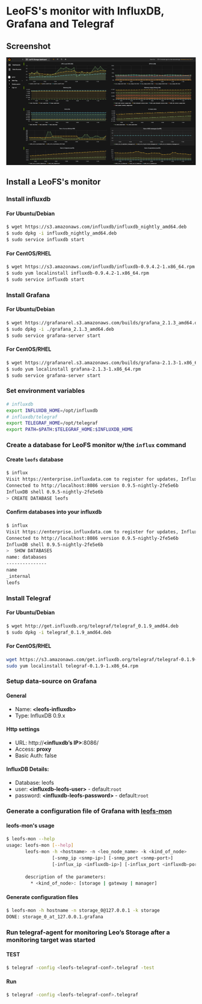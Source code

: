 # LeoFS's monitor with InfluxDB, Grafana and Telegraf
## Screenshot
![](leofs-mon-screenshot.png)

## Install a LeoFS's monitor
### Install influxdb
#### For Ubuntu/Debian
```bash
$ wget https://s3.amazonaws.com/influxdb/influxdb_nightly_amd64.deb
$ sudo dpkg -i influxdb_nightly_amd64.deb
$ sudo service influxdb start
```

#### For CentOS/RHEL
```bash
$ wget https://s3.amazonaws.com/influxdb/influxdb-0.9.4.2-1.x86_64.rpm
$ sudo yum localinstall influxdb-0.9.4.2-1.x86_64.rpm
$ sudo service influxdb start
```

### Install Grafana
#### For Ubuntu/Debian
```bash
$ wget https://grafanarel.s3.amazonaws.com/builds/grafana_2.1.3_amd64.deb
$ sudo dpkg -i ./grafana_2.1.3_amd64.deb
$ sudo service grafana-server start
```

#### For CentOS/RHEL
```bash
$ wget https://grafanarel.s3.amazonaws.com/builds/grafana-2.1.3-1.x86_64.rpm
$ sudo yum localinstall grafana-2.1.3-1.x86_64.rpm
$ sudo service grafana-server start
```

### Set environment variables
```bash
# influxdb
export INFLUXDB_HOME=/opt/influxdb
# influxdb/telegraf
export TELEGRAF_HOME=/opt/telegraf
export PATH=$PATH:$TELEGRAF_HOME:$INFLUXDB_HOME
```

### Create a database for LeoFS monitor w/the ``influx`` command
#### Create ``leofs`` database
```bash
$ influx
Visit https://enterprise.influxdata.com to register for updates, InfluxDB server management, and monitoring.
Connected to http://localhost:8086 version 0.9.5-nightly-2fe5e6b
InfluxDB shell 0.9.5-nightly-2fe5e6b
> CREATE DATABASE leofs
```

#### Confirm databases into your influxdb
```bash
$ influx
Visit https://enterprise.influxdata.com to register for updates, InfluxDB server management, and monitoring.
Connected to http://localhost:8086 version 0.9.5-nightly-2fe5e6b
InfluxDB shell 0.9.5-nightly-2fe5e6b
>  SHOW DATABASES
name: databases
---------------
name
_internal
leofs
```

### Install Telegraf
#### For Ubuntu/Debian
```bash
$ wget http://get.influxdb.org/telegraf/telegraf_0.1.9_amd64.deb
$ sudo dpkg -i telegraf_0.1.9_amd64.deb
```

#### For CentOS/RHEL
```bash
wget https://s3.amazonaws.com/get.influxdb.org/telegraf/telegraf-0.1.9-1.x86_64.rpm
sudo yum localinstall telegraf-0.1.9-1.x86_64.rpm
```

### Setup data-source on Grafana
#### General
* Name: **&lt;leofs-influxdb&gt;**
* Type: InfluxDB 0.9.x

#### Http settings
* URL: http://**&lt;influxdb’s IP&gt;**:8086/
* Access: **proxy**
* Basic Auth: false

#### InfluxDB Details:
* Database: leofs
* user: **&lt;influxdb-leofs-user&gt;** - default:``root``
* password: **&lt;influxdb-leofs-password&gt;** - default:``root``


### Generate a configuration file of Grafana with [leofs-mon](https://github.com/leo-project/leofs/tree/develop/priv/mon/leofs-mon)

#### leofs-mon's usage
```bash
$ leofs-mon --help
usage: leofs-mon [--help]
       leofs-mon -h <hostname> -n <leo_node_name> -k <kind_of_node>
                 [-snmp_ip <snmp-ip>] [-snmp_port <snmp-port>]
                 [-influx_ip <influxdb-ip>] [-influx_port <influxdb-port>]

       description of the parameters:
         * <kind_of_node>: [storage | gateway | manager]
```

#### Generate configuration files
```bash
$ leofs-mon -h hostname -n storage_0@127.0.0.1 -k storage
DONE: storage_0_at_127.0.0.1.grafana
```

### Run telegraf-agent for monitoring Leo’s Storage after a monitoring target was started
#### TEST
```bash
$ telegraf -config <leofs-telegraf-conf>.telegraf -test
```
#### Run
```bash
$ telegraf -config <leofs-telegraf-conf>.telegraf
```